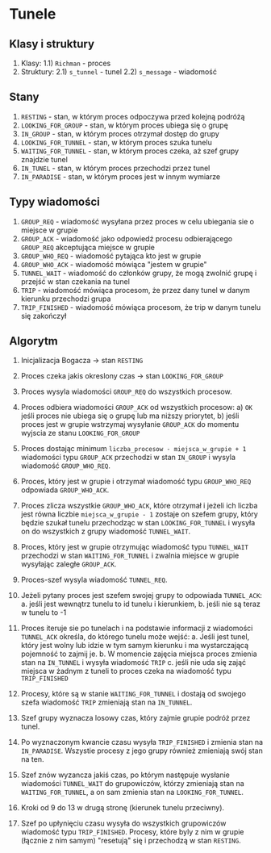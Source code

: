 # Tunele

## Klasy i struktury
1. Klasy:
    1.1) `Richman` - proces
2. Struktury:
    2.1) `s_tunnel` - tunel
    2.2) `s_message` - wiadomość


## Stany
1. `RESTING` - stan, w którym proces odpoczywa przed kolejną podróżą 
2. `LOOKING_FOR_GROUP` - stan, w którym proces ubiega się o grupę
3. `IN_GROUP` - stan, w którym proces otrzymał dostęp do grupy
4. `LOOKING_FOR_TUNNEL` - stan, w którym proces szuka tunelu
5. `WAITING_FOR_TUNNEL` - stan, w którym proces czeka, aż szef grupy znajdzie tunel
6. `IN_TUNEL` - stan, w którym proces przechodzi przez tunel
7. `IN_PARADISE` - stan, w którym proces jest w innym wymiarze


## Typy wiadomości
1. `GROUP_REQ` - wiadomość wysyłana przez proces w celu ubiegania sie o miejsce w grupie
2. `GROUP_ACK` - wiadomość jako odpowiedź procesu odbierającego `GROUP_REQ` akceptująca miejsce w grupie
3. `GROUP_WHO_REQ` - wiadomość pytająca kto jest w grupie
4. `GROUP_WHO_ACK` - wiadomość mówiąca "jestem w grupie"
5. `TUNNEL_WAIT` - wiadomość do członków grupy, że mogą zwolnić grupę i przejść w stan czekania na tunel
6. `TRIP` - wiadomość mówiąca procesom, że przez dany tunel w danym kierunku przechodzi grupa
7. `TRIP_FINISHED` - wiadomość mówiąca procesom, że trip w danym tunelu się zakończył


## Algorytm
1. Inicjalizacja Bogacza -> stan `RESTING`
   
2. Proces czeka jakis okreslony czas -> stan `LOOKING_FOR_GROUP`
   
3. Proces wysyla wiadomości `GROUP_REQ` do wszystkich procesow.
   
4. Proces odbiera wiadomości `GROUP_ACK` od wszystkich procesow:
    a) `OK` jeśli proces nie ubiega się o grupę lub  ma niższy priorytet,
    b) jeśli proces jest w grupie wstrzymaj wysyłanie `GROUP_ACK` do momentu wyjscia ze stanu `LOOKING_FOR_GROUP`

5. Proces dostając minimum `liczba_procesow - miejsca_w_grupie + 1` wiadomości typu `GROUP_ACK` przechodzi w stan `IN_GROUP` i wysyla wiadomość `GROUP_WHO_REQ`.
   
6. Proces, który jest w grupie i otrzymał wiadomość typu `GROUP_WHO_REQ` odpowiada `GROUP_WHO_ACK`.
   
7. Proces zlicza wszystkie `GROUP_WHO_ACK`, które otrzymał i jeżeli ich liczba jest równa liczbie `miejsca_w_grupie - 1` zostaje on szefem grupy, który będzie szukał tunelu przechodząc w stan `LOOKING_FOR_TUNNEL` i wysyła on do wszystkich z grupy wiadomość `TUNNEL_WAIT`.
   
8. Proces, który jest w grupie otrzymując wiadomość typu `TUNNEL_WAIT` przechodzi w stan `WAITING_FOR_TUNNEL` i zwalnia miejsce w grupie wysyłając zaległe `GROUP_ACK`.
   
9.  Proces-szef wysyla wiadomość `TUNNEL_REQ`.
    
10. Jeżeli pytany proces jest szefem swojej grupy to odpowiada `TUNNEL_ACK`:
    a. jeśli jest wewnątrz tunelu to id tunelu i kierunkiem,
    b. jeśli nie są teraz w tunelu to -1

11. Proces iteruje sie po tunelach i na podstawie informacji z wiadomości `TUNNEL_ACK` określa, do którego tunelu może wejść:
    a. Jeśli jest tunel, który jest wolny lub idzie w tym samym kierunku i ma wystarczającą pojemność to zajmij je.
    b. W momencie zajęcia miejsca proces zmienia stan na `IN_TUNNEL` i wysyła wiadomość `TRIP`
    c. jeśli nie uda się zająć miejsca w żadnym z tuneli to proces czeka na wiadomość typu `TRIP_FINISHED`

12. Procesy, które są w stanie `WAITING_FOR_TUNNEL` i dostają od swojego szefa wiadomość `TRIP` zmieniają stan na `IN_TUNNEL`.

13. Szef grupy wyznacza losowy czas, który zajmie grupie podróż przez tunel.

14. Po wyznaczonym kwancie czasu wysyła `TRIP_FINISHED` i zmienia stan na `IN_PARADISE`. Wszystie procesy z jego grupy również zmieniają swój stan na ten.
    
15. Szef znów wyzancza jakiś czas, po którym następuje wysłanie wiadomości `TUNNEL_WAIT` do grupowiczów, którzy zmieniają stan na `WAITING_FOR_TUNNEL`, a on sam zmienia stan na `LOOKING_FOR_TUNNEL`.
    
16. Kroki od 9 do 13 w drugą stronę (kierunek tunelu przeciwny).
    
17.  Szef po upłynięciu czasu wysyła do wszystkich grupowiczów wiadomość typu `TRIP_FINISHED`. Procesy, które byly z nim w grupie (łącznie z nim samym) "resetują" się i przechodzą w stan `RESTING`.